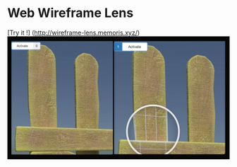 # Web Wireframe Lens

[Try it !] (http://wireframe-lens.memoris.xyz/)
[![](./Wireframe-lens.jpg#center)](http://wireframe-lens.memoris.xyz/)
